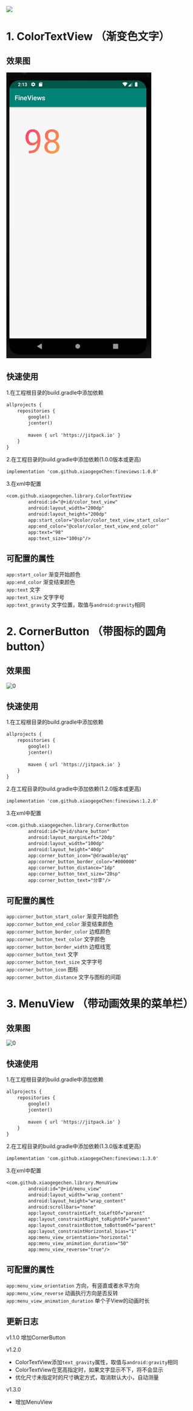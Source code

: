 [![](https://jitpack.io/v/XiaogegeChen/FineViews.svg)](https://jitpack.io/#XiaogegeChen/FineViews)
# 1. ColorTextView （渐变色文字）
## 效果图
![0](https://github.com/XiaogegeChen/FineViews/blob/master/screenshot/color_text_view.png)
## 快速使用
1.在工程根目录的build.gradle中添加依赖
```
allprojects {
    repositories {
        google()
        jcenter()
        
        maven { url 'https://jitpack.io' } 
    }
}
```
2.在工程目录的build.gradle中添加依赖(1.0.0版本或更高)
```
implementation 'com.github.xiaogegeChen:fineviews:1.0.0'
```
3.在xml中配置
```
<com.github.xiaogegechen.library.ColorTextView
        android:id="@+id/color_text_view"
        android:layout_width="200dp"
        android:layout_height="200dp"
        app:start_color="@color/color_text_view_start_color"
        app:end_color="@color/color_text_view_end_color"
        app:text="98"
        app:text_size="100sp"/>
```

## 可配置的属性
```app:start_color```   渐变开始颜色<br/>
```app:end_color```   渐变结束颜色<br/>
```app:text```   文字<br/>
```app:text_size```   文字字号<br/>
```app:text_gravity```   文字位置，取值与```android:gravity```相同<br/>
# 2. CornerButton （带图标的圆角button）
## 效果图
![0](https://github.com/XiaogegeChen/FineViews/blob/master/screenshot/corner_button.png)
## 快速使用
1.在工程根目录的build.gradle中添加依赖
```
allprojects {
    repositories {
        google()
        jcenter()
        
        maven { url 'https://jitpack.io' } 
    }
}
```
2.在工程目录的build.gradle中添加依赖(1.2.0版本或更高)
```
implementation 'com.github.xiaogegeChen:fineviews:1.2.0'
```
3.在xml中配置
```
<com.github.xiaogegechen.library.CornerButton
        android:id="@+id/share_button"
        android:layout_marginLeft="20dp"
        android:layout_width="100dp"
        android:layout_height="40dp"
        app:corner_button_icon="@drawable/qq"
        app:corner_button_border_color="#000000"
        app:corner_button_distance="1dp"
        app:corner_button_text_size="20sp"
        app:corner_button_text="分享"/>
```

## 可配置的属性
```app:corner_button_start_color```   渐变开始颜色<br/>
```app:corner_button_end_color```   渐变结束颜色<br/>
```app:corner_button_border_color```   边框颜色<br/>
```app:corner_button_text_color```   文字颜色<br/>
```app:corner_button_border_width```   边框线宽<br/>
```app:corner_button_text```   文字<br/>
```app:corner_button_text_size```   文字字号<br/>
```app:corner_button_icon```   图标<br/>
```app:corner_button_distance```   文字与图标的间距<br/>

# 3. MenuView （带动画效果的菜单栏）
## 效果图
![0](https://github.com/XiaogegeChen/FineViews/blob/master/screenshot/menu_view.gif)
## 快速使用
1.在工程根目录的build.gradle中添加依赖
```
allprojects {
    repositories {
        google()
        jcenter()
        
        maven { url 'https://jitpack.io' } 
    }
}
```
2.在工程目录的build.gradle中添加依赖(1.3.0版本或更高)
```
implementation 'com.github.xiaogegeChen:fineviews:1.3.0'
```
3.在xml中配置
```
<com.github.xiaogegechen.library.MenuView
        android:id="@+id/menu_view"
        android:layout_width="wrap_content"
        android:layout_height="wrap_content"
        android:scrollbars="none"
        app:layout_constraintLeft_toLeftOf="parent"
        app:layout_constraintRight_toRightOf="parent"
        app:layout_constraintBottom_toBottomOf="parent"
        app:layout_constraintHorizontal_bias="1"
        app:menu_view_orientation="horizontal"
        app:menu_view_animation_duration="50"
        app:menu_view_reverse="true"/>
```

## 可配置的属性
```app:menu_view_orientation```   方向，有竖直或者水平方向<br/>
```app:menu_view_reverse```   动画执行方向是否反转<br/>
```app:menu_view_animation_duration```   单个子View的动画时长<br/>

## 更新日志
v1.1.0
增加CornerButton

v1.2.0
* ColorTextView添加```text_gravity```属性，取值与```android:gravity```相同
* ColorTextView在宽高指定时，如果文字显示不下，将不会显示
* 优化尺寸未指定时的尺寸确定方式，取消默认大小，自动测量

v1.3.0
* 增加MenuView

